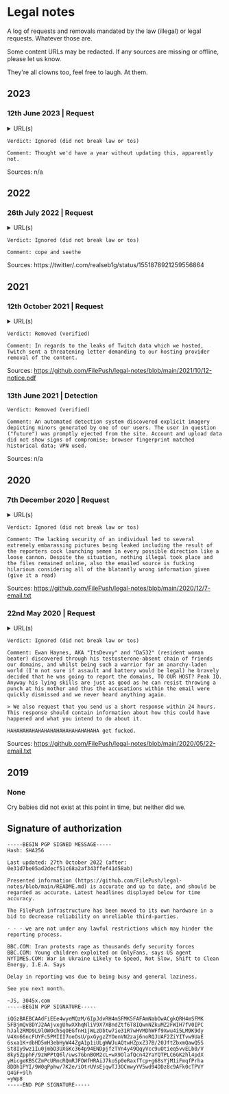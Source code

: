 # Legal notes
A log of requests and removals mandated by the law (illegal) or legal requests. Whatever those are.

Some content URLs may be redacted. If any sources are missing or offline, please let us know.

They're all clowns too, feel free to laugh. At them.

## 2023
### 12th June 2023 | Request
<details>
<summary>URL(s)</summary>

  ```
  https://filepu.sh/9ww5m7RXEbBPt9.png
  ```
</details>

```
Verdict: Ignored (did not break law or tos)

Comment: Thought we'd have a year without updating this, apparently not.
```
Sources: n/a

## 2022
### 26th July 2022 | Request
<details>
<summary>URL(s)</summary>

  ```
  https://filepu.sh/modefx
  ```
</details>

```
Verdict: Ignored (did not break law or tos)

Comment: cope and seethe
```
Sources: https://twitter/.com/realseb1g/status/1551878921259556864

## 2021
### 12th October 2021 | Request
<details>
<summary>URL(s)</summary>

  ```
  https://filepu.sh/twitch-leaks-part-one/
  ```
</details>

```
Verdict: Removed (verified)

Comment: In regards to the leaks of Twitch data which we hosted, Twitch sent a threatening letter demanding to our hosting provider removal of the content.
```
Sources: https://github.com/FilePush/legal-notes/blob/main/2021/10/12-notice.pdf

### 13th June 2021 | Detection
```
Verdict: Removed (verified)

Comment: An automated detection system discovered explicit imagery depicting minors generated by one of our users. The user in question ("future") was promptly ejected from the site. Account and upload data did not show signs of compromise; browser fingerprint matched historical data; VPN used.
```
Sources: n/a

## 2020

### 7th December 2020 | Request
<details>
  <summary>URL(s)</summary>
  
  ```
  https://filepu.sh/FT9dov7WIBC.jpg
  https://filepu.sh/9gPwOWFRAbG.png
  https://filepu.sh/GwBMxsOys36.png
  https://filepu.sh/0tAqwLUFOAX.png
  https://filepu.sh/06FkM21oXXF.png
  ```
</details>

```
Verdict: Ignored (did not break law or tos)

Comment: The lacking security of an individual led to several extremely embarassing pictures being leaked including the result of the reporters cock launching semen in every possible direction like a loose cannon. Despite the situation, nothing illegal took place and the files remained online, also the emailed source is fucking hilarious considering all of the blatantly wrong information given (give it a read)
```
Sources: https://github.com/FilePush/legal-notes/blob/main/2020/12/7-email.txt

### 22nd May 2020 | Request
<details>
  <summary>URL(s)</summary>
  Yes, they're all domains.
  
  
  ```
  too-many-niggers.online
  faggots.lgbt
  transphobia-is.cool
  nigger.world
  is-a-retarded.monster
  ```
</details>

```
Verdict: Ignored (did not break law or tos)

Comment: Ewan Haynes, AKA "ItsDevvy" and "Da532" (resident woman beater) discovered through his testosterone-absent chain of friends our domains, and whilst being such a warrior for an anarchy-laden world (I'm not sure if assault and battery would be legal) he bravely decided that he was going to report the domains, TO OUR HOST? Peak IQ. Anyway his lying skills are just as good as he can resist throwing a punch at his mother and thus the accusations within the email were quickly dismissed and we never heard anything again.

> We also request that you send us a short response within 24 hours. This response should contain information about how this could have happened and what you intend to do about it.

HAHAHAHAHAHAHAHAHAHAHAHAHAHAHA get fucked.
```
Sources: https://github.com/FilePush/legal-notes/blob/main/2020/05/22-email.txt

## 2019
### None
Cry babies did not exist at this point in time, but neither did we.

## Signature of authorization

```
-----BEGIN PGP SIGNED MESSAGE-----
Hash: SHA256

Last updated: 27th October 2022 (after: 0e31d7be05ad2decf51c68a2af343ffef41d58ab)

Presented information (https://github.com/FilePush/legal-notes/blob/main/README.md) is accurate and up to date, and should be regarded as accurate. Latest headlines displayed below for time accuracy.

The FilePush infrastructure has been moved to its own hardware in a bid to decrease reliability on unreliable third-parties.

- - - we are not under any lawful restrictions which may hinder the reporting process.

BBC.COM: Iran protests rage as thousands defy security forces
BBC.COM: Young children exploited on OnlyFans, says US agent
NYTIMES.COM: War in Ukraine Likely to Speed, Not Slow, Shift to Clean Energy, I.E.A. Says

Delay in reporting was due to being busy and general laziness.

See you next month.

~JS, 3045x.com
-----BEGIN PGP SIGNATURE-----

iQGzBAEBCAAdFiEEe4wyeMQzM/6IpJdvRH4mSFMK5FAFAmNabOwACgkQRH4mSFMK
5FBjmQv8DYJ2AAjvxgUhwXXhqNliV9X7XBndZtf6T8IQwnNZkuMZ2FWIH7fV0IPC
hJal2RMD9L9lOWOchSqOEGfnH1jWLzDbtw7ie31R7wHVMDhWFf9Xwu4i5LM9K9dy
V4Xn66ncFUYFc5PMIII7oeOsU/pxGygzZYOenVN2zaj6noRQJUAF2ZiYITvw9UaE
6sxa1K+dbHD5mH3ebHyW44ZgA1p1iULgWWJuAQtwHZpxZ37B/20JftZbxmQawQ5S
St8Iy9wz1Iu0jmbD3UXGKc364p94ENDpjfzTVn4y49QqyVcc9uOtieq5vvELb0/V
8kySZpphF/9zWPPtQ6l/uws7GbnBOM2cL+wX9OlafQcn42YaYQTPLC6GK2hl4pdX
yHicgeKBSCZmPcURmcRQmRJFOWfHRAiJ7koSp0eRaxfTcp+g68sYjM1iFmqfPrha
8DDh1PYI/9W0qPphw/7K2e/iOtrUVsEjqwTJ3OCmwyYV5wd94DDz8c9AFk0cTPVY
Q4GF+9lh
=yWp8
-----END PGP SIGNATURE-----
```
